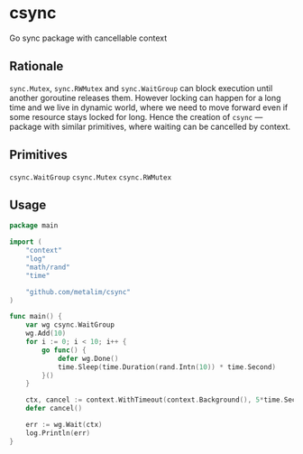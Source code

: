 # csync
Go sync package with cancellable context

## Rationale

`sync.Mutex`, `sync.RWMutex` and `sync.WaitGroup` can block execution until another goroutine releases them. However locking can happen for a long time and we live in dynamic world, where we need to move forward even if some resource stays locked for long. Hence the creation of `csync` — package with similar primitives, where waiting can be cancelled by context.

## Primitives

`csync.WaitGroup`
`csync.Mutex`
`csync.RWMutex`

## Usage

```go
package main

import (
	"context"
	"log"
	"math/rand"
	"time"

	"github.com/metalim/csync"
)

func main() {
	var wg csync.WaitGroup
	wg.Add(10)
	for i := 0; i < 10; i++ {
		go func() {
			defer wg.Done()
			time.Sleep(time.Duration(rand.Intn(10)) * time.Second)
		}()
	}

	ctx, cancel := context.WithTimeout(context.Background(), 5*time.Second)
	defer cancel()

	err := wg.Wait(ctx)
	log.Println(err)
}
```
